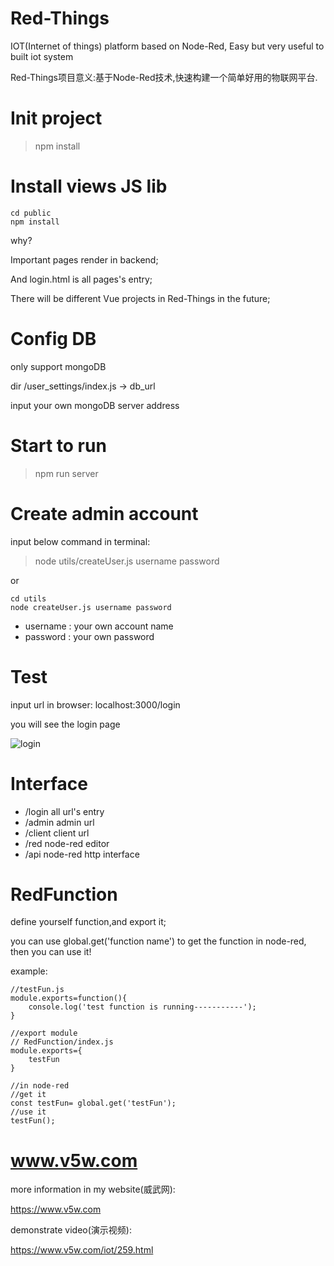 # Red-Things
IOT(Internet of things) platform based on Node-Red, Easy but very useful to built iot system

Red-Things项目意义:基于Node-Red技术,快速构建一个简单好用的物联网平台.

# Init project
> npm install

# Install views JS lib
```
cd public
npm install
```

why? 

Important pages render in backend;

And login.html is all pages's entry;

There will be different Vue projects in Red-Things in the future;


# Config DB
only support mongoDB

dir /user_settings/index.js  ->  db_url

input your own mongoDB server address

# Start to run
> npm run server

# Create admin account
input below command in terminal:
> node utils/createUser.js username password

or

```
cd utils
node createUser.js username password
```
+ username : your own account name
+ password : your own password

# Test
input url in browser: localhost:3000/login

you will see the login page

![login](http://www.v5w.com/wp-content/uploads/2020/04/1587838198-d56b699830e77ba.png)

# Interface
+ /login  all url's entry
+ /admin  admin url
+ /client client url
+ /red    node-red editor
+ /api    node-red http interface

# RedFunction
define yourself function,and export it;

you can use global.get('function name') to get the function in node-red, then you can use it!

example:
```
//testFun.js
module.exports=function(){
    console.log('test function is running-----------');
}

//export module
// RedFunction/index.js
module.exports={
    testFun
}

//in node-red
//get it
const testFun= global.get('testFun');
//use it
testFun();
```



# www.v5w.com
more information in my website(威武网): 

https://www.v5w.com

demonstrate video(演示视频):

https://www.v5w.com/iot/259.html